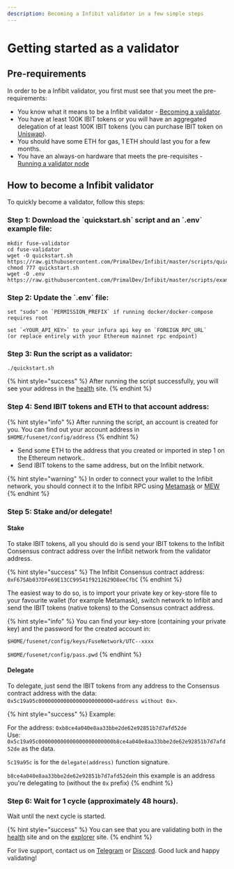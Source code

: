 ```yaml
---
description: Becoming a Infibit validator in a few simple steps
---
```


# Getting started as a validator

## Pre-requirements

In order to be a Infibit validator, you first must see that you meet the pre-requirements:

* You know what it means to be a Infibit validator - [Becoming a validator](how-to-become-a-validator.md#what-it-means-to-be-a-validator).
* You have at least 100K IBIT tokens or you will have an aggregated delegation of at least 100K IBIT tokens \(you can purchase IBIT token on [Uniswap](https://uniswap.exchange/swap/0x970b9bb2c0444f5e81e9d0efb84c8ccdcdcaf84d)\).
* You should have some ETH for gas, 1 ETH should last you for a few months.
* You have an always-on hardware that meets the pre-requisites - [Running a validator node](run-your-own-validator.md#pre-requisites)

## How to become a Infibit validator

To quickly become a validator, follow this steps:

### Step 1: Download the \`quickstart.sh\` script and an \`.env\` example file:

```text
mkdir fuse-validator
cd fuse-validator
wget -O quickstart.sh https://raw.githubusercontent.com/PrimalDev/Infibit/master/scripts/quickstart.sh
chmod 777 quickstart.sh
wget -O .env https://raw.githubusercontent.com/PrimalDev/Infibit/master/scripts/examples/.env.validator.example
```

### Step 2: Update the \`.env\` file:

```text
set "sudo" on `PERMISSION_PREFIX` if running docker/docker-compose requires root

set `<YOUR_API_KEY>` to your infura api key on `FOREIGN_RPC_URL`
(or replace entirely with your Ethereum mainnet rpc endpoint)
```

### Step 3: Run the script as a validator:

```text
./quickstart.sh
```

{% hint style="success" %}
After running the script successfully, you will see your address in the [health](https://status.infibitscan.com/) site.
{% endhint %}

### Step 4: **Send IBIT tokens and ETH to that account address:**

{% hint style="info" %}
After running the script, an account is created for you. You can find out your account address in `$HOME/fusenet/config/address`
{% endhint %}

* Send some ETH to the address that you created or imported in step 1 on the Ethereum network..
* Send IBIT tokens to the same address, but on the Infibit network.

{% hint style="warning" %}
In order to connect your wallet to the Infibit network, you should connect it to the Infibit RPC using [Metamask](../../how-to-add-infibit-to-your-metamask.md) or [MEW](../../how-to-add-infibit-network-to-mew.md)
{% endhint %}

### Step 5: Stake and/or delegate!

#### Stake

To stake IBIT tokens, all you should do is send your IBIT tokens to the Infibit Consensus contract address over the Infibit network from the validator address.

{% hint style="success" %}
The Infibit Consensus contract address: `0xF675Ab037DFe69E13CC99541f9212629D8eeCfbC`
{% endhint %}

The easiest way to do so, is to import your private key or key-store file to your favourite wallet \(for example Metamask\), switch network to Infibit and send the IBIT tokens \(native tokens\) to the Consensus contract address.

{% hint style="info" %}
You can find your key-store \(containing your private key\) and the password for the created account in:

`$HOME/fusenet/config/keys/FuseNetwork/UTC--xxxx`

`$HOME/fusenet/config/pass.pwd`
{% endhint %}

#### Delegate

To delegate, just send the IBIT tokens from any address to the Consensus contract address with the data: `0x5c19a95c000000000000000000000000<address without 0x>`.

{% hint style="success" %}
Example:

For the address: `0xb8ce4a040e8aa33bbe2de62e92851b7d7afd52de`  
Use: `0x5c19a95c000000000000000000000000b8ce4a040e8aa33bbe2de62e92851b7d7afd52de` as the data.

`5c19a95c` is for the `delegate(address)` function signature.

`b8ce4a040e8aa33bbe2de62e92851b7d7afd52de`in this example is an address you're delegating to \(without the `0x` prefix\)
{% endhint %}

### Step 6: Wait for 1 cycle \(approximately 48 hours\).

Wait until the next cycle is started.

{% hint style="success" %}
You can see that you are validating both in the [health](https://status.infibitscan.com/) site and on the [explorer](https://infibitscan.com) site.
{% endhint %}

For live support, contact us on [Telegram](https://t.me/) or [Discord](https://discord.gg/). Good luck and happy validating!

